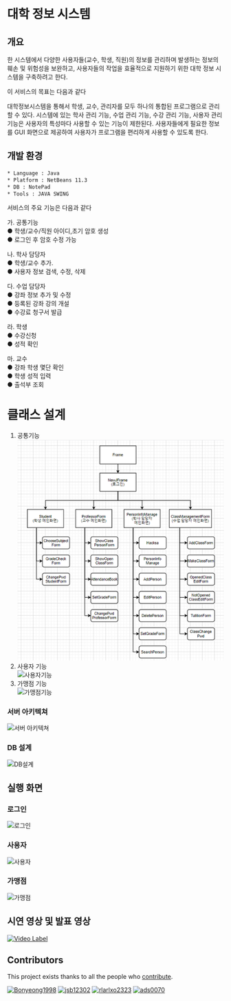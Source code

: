 # 대학 정보 시스템

## 개요

한 시스템에서 다양한 사용자들(교수, 학생, 직원)의 정보를 관리하며 발생하는 정보의 훼손 및 위험성을 보완하고, 사용자들의 작업을 효율적으로 지원하기 위한 대학 정보 시스템을 구축하려고 한다.

이 서비스의 목표는 다음과 같다

대학정보시스템을 통해서 학생, 교수, 관리자를 모두 하나의 통합된 프로그램으로 관리할 수 있다. 시스템에 있는 학사 관리 기능, 수업 관리 기능, 수강 관리 기능, 사용자 관리 기능은 사용자의 특성마다 사용할 수 있는 기능이 제한된다. 사용자들에게 필요한 정보를 GUI 화면으로 제공하여 사용자가 프로그램을 편리하게 사용할 수 있도록 한다.

## 개발 환경
```
* Language : Java
* Platform : NetBeans 11.3
* DB : NotePad
* Tools : JAVA SWING
```

서비스의 주요 기능은 다음과 같다  

가. 공통기능  
 ● 학생/교수/직원 아이디,초기 암호 생성  
 ● 로그인 후 암호 수정 가능  

나. 학사 담당자  
● 학생/교수 추가.  
● 사용자 정보 검색, 수정, 삭제  

다. 수업 담당자    
● 강좌 정보 추가 및 수정  
● 등록된 강좌 강의 개설  
● 수강료 청구서 발급  

라. 학생  
● 수강신청  
● 성적 확인  

마. 교수  
● 강좌 학생 몇단 확인  
● 학생 성적 입력  
● 출석부 조회  

# 클래스 설계
1. 공통기능  
![공통기능](image/ClassStructure.PNG)
2. 사용자 기능  
![사용자기능](image/사용자기능.png)
3. 가맹점 기능  
![가맹점기능](image/가맹점기능.png)

### 서버 아키텍쳐
![서버 아키텍쳐](image/서버아키텍쳐.png)
### DB 설계
![DB설계](image/DB설계.png)


## 실행 화면
### 로그인
![로그인](image/로그인.png)

### 사용자
![사용자](image/사용자.png)

### 가맹점
![가맹점](image/가맹점.png)

## 시연 영상 및 발표 영상
[![Video Label](https://img.youtube.com/vi/BuqNLZQmd-o/0.jpg)](https://youtu.be/BuqNLZQmd-o)  


## Contributors

This project exists thanks to all the people who [contribute](https://github.com/jsb12302/android/graphs/contributors).

<a href="https://github.com/Bonyeong1998">
<img src="https://avatars.githubusercontent.com/u/73810809?v=4" height="50" alt="Bonyeong1998"/></a>
<a href="https://github.com/jsb12302">
<img src="https://avatars.githubusercontent.com/u/73890228?v=4" height="50" alt="jsb12302"/></a>
<a href="https://github.com/rlarlxo2323">
<img src="https://avatars.githubusercontent.com/u/81959996?v=4" height="50" alt="rlarlxo2323"/></a>
<a href="https://github.com/ads0070">
<img src="https://avatars.githubusercontent.com/u/73926856?v=4" height="50" alt="ads0070"/></a>
